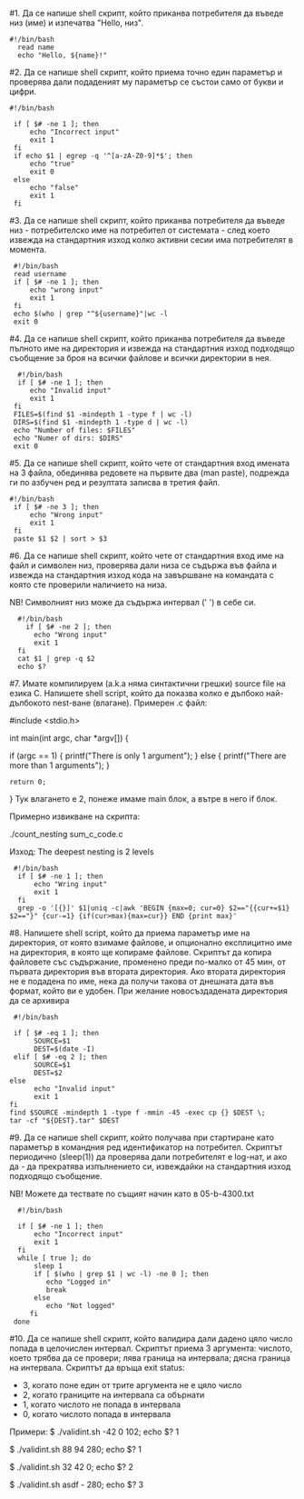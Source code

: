 #1. Да се напише shell скрипт, който приканва потребителя да въведе низ (име) и изпечатва "Hello, низ".

```shell
#!/bin/bash
  read name
  echo "Hello, ${name}!"
```

#2. Да се напише shell скрипт, който приема точно един параметър и проверява дали подаденият му параметър се състои само от букви и цифри.

```shell
#!/bin/bash

 if [ $# -ne 1 ]; then
     echo "Incorrect input"
     exit 1
 fi
 if echo $1 | egrep -q '^[a-zA-Z0-9]*$'; then
     echo "true"
     exit 0
 else
     echo "false"
     exit 1
 fi
```

#3. Да се напише shell скрипт, който приканва потребителя да въведе низ - потребителско име на потребител от системата - след което извежда на стандартния изход колко активни сесии има потребителят в момента.

```shell
 #!/bin/bash
 read username
 if [ $# -ne 1 ]; then
     echo "wrong input"
     exit 1
 fi
 echo $(who | grep "^${username}"|wc -l
 exit 0

```

#4. Да се напише shell скрипт, който приканва потребителя да въведе пълното име на директория и извежда на стандартния изход подходящо съобщение за броя на всички файлове и всички директории в нея.

```shell
  #!/bin/bash
  if [ $# -ne 1 ]; then
     echo "Invalid input"
     exit 1
 fi
 FILES=$(find $1 -mindepth 1 -type f | wc -l)
 DIRS=$(find $1 -mindepth 1 -type d | wc -l)
 echo "Number of files: $FILES"
 echo "Numer of dirs: $DIRS"
 exit 0

```

#5. Да се напише shell скрипт, който чете от стандартния вход имената на 3 файла, обединява редовете на първите два (man paste), подрежда ги по азбучен ред и резултата записва в третия файл.

```shell
#!/bin/bash
 if [ $# -ne 3 ]; then
     echo "Wrong input"
     exit 1
 fi
 paste $1 $2 | sort > $3

```

#6. Да се напише shell скрипт, който чете от стандартния вход име на файл и символен низ, проверява дали низа се съдържа във файла и извежда на стандартния изход кода на завършване на командата с която сте проверили наличието на низа.

NB! Символният низ може да съдържа интервал (' ') в себе си.
```shell
  #!/bin/bash
    if [ $# -ne 2 ]; then
      echo "Wrong input"
      exit 1
  fi
  cat $1 | grep -q $2
  echo $?
```

#7. Имате компилируем (a.k.a няма синтактични грешки) source file на езика C. Напишете shell script, който да покaзва колко е дълбоко най-дълбокото nest-ване (влагане).
Примерен .c файл:

#include <stdio.h>

int main(int argc, char *argv[]) {

  if (argc == 1) {
		printf("There is only 1 argument");
	} else {
		printf("There are more than 1 arguments");
	}

	return 0;
}
Тук влагането е 2, понеже имаме main блок, а вътре в него if блок.

Примерно извикване на скрипта:

./count_nesting sum_c_code.c

Изход:
The deepest nesting is 2 levels
```shell
 #!/bin/bash
  if [ $# -ne 1 ]; then
      echo "Wring input"
      exit 1
  fi
  grep -o '[{}]' $1|uniq -c|awk 'BEGIN {max=0; cur=0} $2=="{{cur+=$1} $2=="}" {cur-=1} {if(cur>max){max=cur}} END {print max}'

```

#8. Напишете shell script, който да приема параметър име на директория, от която взимаме файлове, и опционално експлицитно име на директория, в която ще копираме файлове. Скриптът да копира файловете със съдържание, променено преди по-малко от 45 мин, от първата директория във втората директория. Ако втората директория не е подадена по име, нека да получи такова от днешната дата във формат, който ви е удобен. При желание новосъздадената директория да се архивира
```shell
 #!/bin/bash
 
 if [ $# -eq 1 ]; then
      SOURCE=$1
      DEST=$(date -I)
 elif [ $# -eq 2 ]; then
      SOURCE=$1
      DEST=$2
else
      echo "Invalid input"
      exit 1
fi
find $SOURCE -mindepth 1 -type f -mmin -45 -exec cp {} $DEST \;
tar -cf "${DEST}.tar" $DEST
```

#9. Да се напише shell скрипт, който получава при стартиране като параметър в командния ред идентификатор на потребител. Скриптът периодично (sleep(1)) да проверява дали потребителят е log-нат, и ако да - да прекратява изпълнението си, извеждайки на стандартния изход подходящо съобщение.

NB! Можете да тествате по същият начин като в 05-b-4300.txt
```shell
  #!/bin/bash
 
  if [ $# -ne 1 ]; then
      echo "Incorrect input"
      exit 1
  fi
  while [ true ]; do
      sleep 1
      if [ $(who | grep $1 | wc -l) -ne 0 ]; then
         echo "Logged in"
         break
      else
         echo "Not logged"
     fi
 done

```

#10. Да се напише shell скрипт, който валидира дали дадено цяло число попада в целочислен интервал.
Скриптът приема 3 аргумента: числото, което трябва да се провери; лява граница на интервала; дясна граница на интервала.
Скриптът да връща exit status:
- 3, когато поне един от трите аргумента не е цяло число
- 2, когато границите на интервала са обърнати
- 1, когато числото не попада в интервала
- 0, когато числото попада в интервала

Примери:
$ ./validint.sh -42 0 102; echo $?
1

$ ./validint.sh 88 94 280; echo $?
1

$ ./validint.sh 32 42 0; echo $?
2

$ ./validint.sh asdf - 280; echo $?
3
```shell

```


```shell

```

```shell

```
